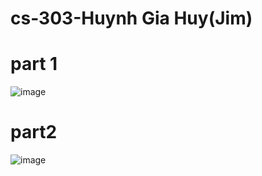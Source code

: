  # cs-303-Huynh Gia Huy(Jim)
 # part 1
![image](https://user-images.githubusercontent.com/112700814/223331131-e686a0b5-50ff-45da-98eb-1370aa074526.png)
# part2
![image](https://user-images.githubusercontent.com/112700814/223331443-bf152ede-a46d-45a8-983f-c4560a959436.png)
